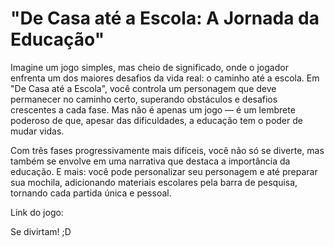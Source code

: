 # "De Casa até a Escola: A Jornada da Educação"

Imagine um jogo simples, mas cheio de significado, onde o jogador enfrenta um dos maiores desafios da vida real: o caminho até a escola. Em "De Casa até a Escola", você controla um personagem que deve permanecer no caminho certo, superando obstáculos e desafios crescentes a cada fase. Mas não é apenas um jogo — é um lembrete poderoso de que, apesar das dificuldades, a educação tem o poder de mudar vidas.

Com três fases progressivamente mais difíceis, você não só se diverte, mas também se envolve em uma narrativa que destaca a importância da educação. E mais: você pode personalizar seu personagem e até preparar sua mochila, adicionando materiais escolares pela barra de pesquisa, tornando cada partida única e pessoal.

Link do jogo: 

Se divirtam! ;D
